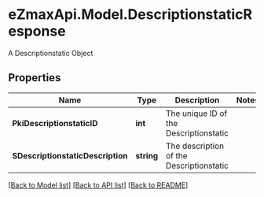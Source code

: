 # eZmaxApi.Model.DescriptionstaticResponse
A Descriptionstatic Object

## Properties

Name | Type | Description | Notes
------------ | ------------- | ------------- | -------------
**PkiDescriptionstaticID** | **int** | The unique ID of the Descriptionstatic | 
**SDescriptionstaticDescription** | **string** | The description of the Descriptionstatic | 

[[Back to Model list]](../README.md#documentation-for-models) [[Back to API list]](../README.md#documentation-for-api-endpoints) [[Back to README]](../README.md)

